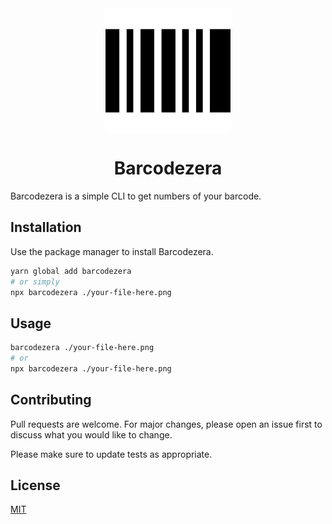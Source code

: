 <div align="center">
  <img align="center" src="./assets/bar-code.svg" width="200px">
</div>
<p align="center">
  <h1 align="center">Barcodezera</h1>
</p>

Barcodezera is a simple CLI to get numbers of your barcode.

## Installation

Use the package manager to install Barcodezera.

```bash
yarn global add barcodezera
# or simply
npx barcodezera ./your-file-here.png
```

## Usage

```bash
barcodezera ./your-file-here.png
# or
npx barcodezera ./your-file-here.png
```

## Contributing

Pull requests are welcome. For major changes, please open an issue first to discuss what you would like to change.

Please make sure to update tests as appropriate.

## License

[MIT](https://choosealicense.com/licenses/mit/)
